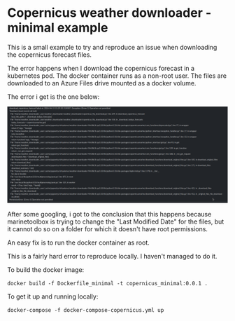 # Copernicus weather downloader - minimal example

This is a small example to try and reproduce an issue when downloading the copernicus forecast files.

The error happens when I download the copernicus forecast in a kubernetes pod.
The docker container runs as a non-root user.
The files are downloaded to an Azure Files drive mounted as a docker volume.

The error i get is the one below:


![Copernicus downloader error message](copernicus_downloader_error.png)


After some googling, i got to the conclusion that this happens because marinetoolbox is trying to change the "Last Modified Date" for the files, but it cannot do so on a folder for which it doesn't have root permissions.

An easy fix is to run the docker container as root. 

This is a fairly hard error to reproduce locally. I haven't managed to do it.

To build the docker image: 

```
docker build -f Dockerfile_minimal -t copernicus_minimal:0.0.1 .
```

To get it up and running locally:

```
docker-compose -f docker-compose-copernicus.yml up
```
